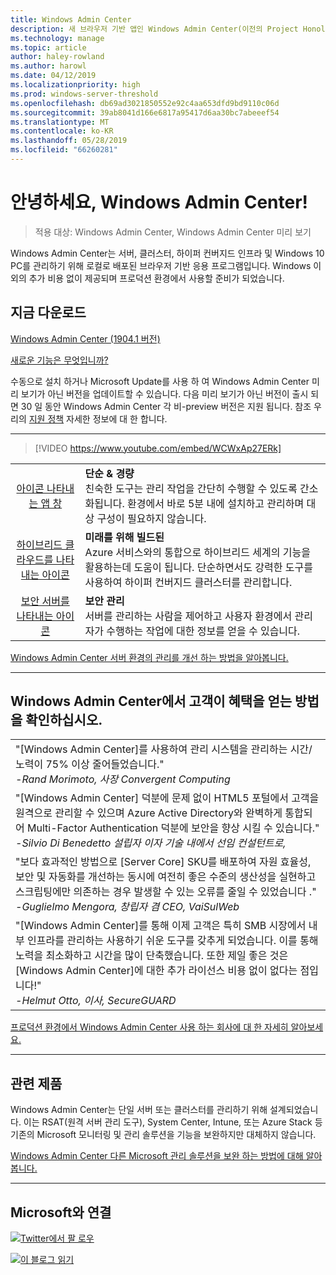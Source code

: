 ```yaml
---
title: Windows Admin Center
description: 새 브라우저 기반 앱인 Windows Admin Center(이전의 Project Honolulu)를 통해 Windows 및 Windows Server를 관리하는 방법을 설명합니다.
ms.technology: manage
ms.topic: article
author: haley-rowland
ms.author: harowl
ms.date: 04/12/2019
ms.localizationpriority: high
ms.prod: windows-server-threshold
ms.openlocfilehash: db69ad3021850552e92c4aa653dfd9bd9110c06d
ms.sourcegitcommit: 39ab8041d166e6817a95417d6aa30bc7abeeef54
ms.translationtype: MT
ms.contentlocale: ko-KR
ms.lasthandoff: 05/28/2019
ms.locfileid: "66260281"
---
```

# <a name="hello-windows-admin-center"></a>안녕하세요, Windows Admin Center!

>적용 대상: Windows Admin Center, Windows Admin Center 미리 보기

Windows Admin Center는 서버, 클러스터, 하이퍼 컨버지드 인프라 및 Windows 10 PC를 관리하기 위해 로컬로 배포된 브라우저 기반 응용 프로그램입니다. Windows 이외의 추가 비용 없이 제공되며 프로덕션 환경에서 사용할 준비가 되었습니다.

## <a name="download-now"></a>지금 다운로드

<!--**Windows Admin Center Preview** (version 1906)
[Which version is right for me?](faq.md#what-is-windows-admin-center-preview-which-version-is-right-for-me)

- [Windows Admin Center Preview 1906](https://www.microsoft.com/en-us/software-download/windowsinsiderpreviewserver) - Includes the latest feature updates.
-  -->
[Windows Admin Center (1904.1 버전)](https://aka.ms/WACDownload) <!--Broadly validated & generally available.-->

[새로운 기능은 무엇입니까?](../overview.md#release-history)

수동으로 설치 하거나 Microsoft Update를 사용 하 여 Windows Admin Center 미리 보기가 아닌 버전을 업데이트할 수 있습니다. 다음 미리 보기가 아닌 버전이 출시 되 면 30 일 동안 Windows Admin Center 각 비-preview 버전은 지원 됩니다. 참조 우리의 [지원 정책](../support/index.md) 자세한 정보에 대 한 합니다.

********************

>[!VIDEO https://www.youtube.com/embed/WCWxAp27ERk]


|   |   |
|:-:|:--|
| [아이콘 나타내는 앱 창](/media/simple-icon.png)| **단순 & 경량** <br/> 친숙한 도구는 관리 작업을 간단히 수행할 수 있도록 간소화됩니다. 환경에서 바로 5분 내에 설치하고 관리하며 대상 구성이 필요하지 않습니다. |
| [하이브리드 클라우드를 나타내는 아이콘](/media/future-icon.png)| **미래를 위해 빌드된** <br/> Azure 서비스와의 통합으로 하이브리드 세계의 기능을 활용하는데 도움이 됩니다. 단순하면서도 강력한 도구를 사용하여 하이퍼 컨버지드 클러스터를 관리합니다. |
| [보안 서버를 나타내는 아이콘](/media/secure-icon.png)| **보안 관리** <br/> 서버를 관리하는 사람을 제어하고 사용자 환경에서 관리자가 수행하는 작업에 대한 정보를 얻을 수 있습니다. |

[Windows Admin Center 서버 환경의 관리를 개선 하는 방법을 알아봅니다.](../overview.md)

********************

## <a name="see-how-customers-are-benefitting-from-windows-admin-center"></a>Windows Admin Center에서 고객이 혜택을 얻는 방법을 확인하십시오.

|  |
|--|
| "[Windows Admin Center]를 사용하여 관리 시스템을 관리하는 시간/노력이 75% 이상 줄어들었습니다."<br> *-Rand Morimoto, 사장 Convergent Computing* |
| "[Windows Admin Center] 덕분에 문제 없이 HTML5 포털에서 고객을 원격으로 관리할 수 있으며 Azure Active Directory와 완벽하게 통합되어 Multi-Factor Authentication 덕분에 보안을 향상 시킬 수 있습니다."<br/> *-Silvio Di Benedetto 설립자 이자 기술 내에서 선임 컨설턴트로,* |
| "보다 효과적인 방법으로 [Server Core] SKU를 배포하여 자원 효율성, 보안 및 자동화를 개선하는 동시에 여전히 좋은 수준의 생산성을 실현하고 스크립팅에만 의존하는 경우 발생할 수 있는 오류를 줄일 수 있었습니다 ." <br/> *-Guglielmo Mengora, 창립자 겸 CEO, VaiSulWeb* |
| "[Windows Admin Center]를 통해 이제 고객은 특히 SMB 시장에서 내부 인프라를 관리하는 사용하기 쉬운 도구를 갖추게 되었습니다. 이를 통해 노력을 최소화하고 시간을 많이 단축했습니다. 또한 제일 좋은 것은 [Windows Admin Center]에 대한 추가 라이선스 비용 없이 없다는 점입니다!" <br/> *-Helmut Otto, 이사, SecureGUARD* |

[프로덕션 환경에서 Windows Admin Center 사용 하는 회사에 대 한 자세히 알아보세요.](case-studies.md)

********************

## <a name="related-products"></a>관련 제품

Windows Admin Center는 단일 서버 또는 클러스터를 관리하기 위해 설계되었습니다. 이는 RSAT(원격 서버 관리 도구), System Center, Intune, 또는 Azure Stack 등 기존의 Microsoft 모니터링 및 관리 솔루션을 기능을 보완하지만 대체하지 않습니다. 

[Windows Admin Center 다른 Microsoft 관리 솔루션을 보완 하는 방법에 대해 알아봅니다.](related-management.md)

********************

## <a name="connect-with-us"></a>Microsoft와 연결

![ ](//img-prod-cms-rt-microsoft-com.akamaized.net/cms/api/am/imageFileData/REOolR)[Twitter에서 팔 로우](https://twitter.com/servermgmt)

![ ](//img-prod-cms-rt-microsoft-com.akamaized.net/cms/api/am/imageFileData/REOtyw)[이 블로그 읽기](https://blogs.technet.microsoft.com/servermanagement/)